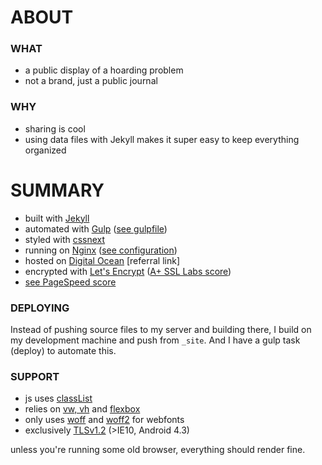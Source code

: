 # ABOUT

### WHAT
- a public display of a hoarding problem
- not a brand, just a public journal

### WHY
- sharing is cool
- using data files with Jekyll makes it super easy to keep everything organized

# SUMMARY
- built with [Jekyll][1]
- automated with [Gulp][2] ([see gulpfile][3])
- styled with [cssnext][4]
- running on [Nginx][5] ([see configuration][6])
- hosted on [Digital Ocean][7] [referral link]
- encrypted with [Let's Encrypt][9] ([A+ SSL Labs score][8])
- [see PageSpeed score][10]

### DEPLOYING
Instead of pushing source files to my server and building there, I build on my development machine and push from `_site`. And I have a gulp task (deploy) to automate this.

### SUPPORT
- js uses [classList][11]
- relies on [vw, vh][12] and [flexbox][13]
- only uses [woff][14] and [woff2][15] for webfonts
- exclusively [TLSv1.2][16] (>IE10, Android 4.3)

unless you're running some old browser, everything should render fine.


[1]: https://jekyllrb.com
[2]: http://gulpjs.com
[3]: https://github.com/jckfa/silly.graphics/blob/master/gulpfile.js
[4]: http://cssnext.io
[5]: http://nginx.org
[6]: https://github.com/jckfa/nginx-config/blob/master/sites-available/silly.graphics
[7]: https://m.do.co/c/b09c1fce4b40
[8]: https://www.ssllabs.com/ssltest/analyze.html?d=silly.graphics&latest
[9]: https://letsencrypt.org
[10]: https://developers.google.com/speed/pagespeed/insights/?url=silly.graphics&tab=mobile

[11]: http://caniuse.com/#search=classlist
[12]: http://caniuse.com/#search=vh
[13]: http://caniuse.com/#search=flex
[14]: http://caniuse.com/#search=woff
[15]: http://caniuse.com/#search=woff2
[16]: https://github.com/jckfa/nginx-config/blob/master/conf.d/directive-only/tls.conf
